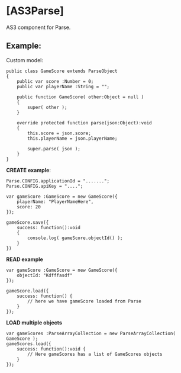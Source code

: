 [AS3Parse]
========

AS3 component for Parse.

Example:
---------

Custom model:

	public class GameScore extends ParseObject
	{
		public var score :Number = 0;
		public var playerName :String = "";
		
		public function GameScore( other:Object = null )
		{
			super( other );
		}
		
		override protected function parse(json:Object):void
		{
			this.score = json.score;
			this.playerName = json.playerName;
	
			super.parse( json );
		}
	}

**CREATE example**:

	Parse.CONFIG.applicationId = ".......";
	Parse.CONFIG.apiKey = "....";
	
	var gameScore :GameScore = new GameScore({
		playerName: "PlayerNameHere",
		score: 20
	});
	
	gameScore.save({
		success: function():void
		{
			console.log( gameScore.objectId() );
		}
	})
	
**READ example**

	var gameScore :GameScore = new GameScore({
		objectId: "Kdfffasdf"
	});
	
	gameScore.load({
		success: function() {
			// here we have gameScore loaded from Parse
		}
	});

**LOAD multiple objects**

	var gameScores :ParseArrayCollection = new ParseArrayCollection( GameScore ); 
	gameScores.load({
		success: function():void {
			// Here gameScores has a list of GameScores objects
		}
	});